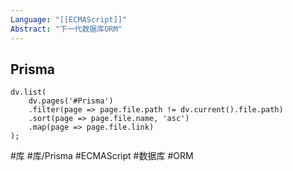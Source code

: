 ```yaml
---
Language: "[[ECMAScript]]"
Abstract: "下一代数据库ORM"
---
```

## Prisma

```dataviewjs
dv.list(
	dv.pages('#Prisma')
	.filter(page => page.file.path != dv.current().file.path)
	.sort(page => page.file.name, 'asc')
	.map(page => page.file.link)
);
```

#库 #库/Prisma #ECMAScript #数据库 #ORM